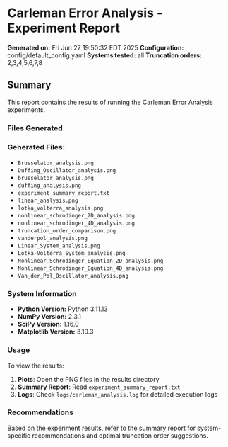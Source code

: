 # Carleman Error Analysis - Experiment Report

**Generated on:** Fri Jun 27 19:50:32 EDT 2025
**Configuration:** config/default_config.yaml
**Systems tested:** all
**Truncation orders:** 2,3,4,5,6,7,8

## Summary

This report contains the results of running the Carleman Error Analysis experiments.

### Files Generated

### Generated Files:

- `Brusselator_analysis.png`
- `Duffing_Oscillator_analysis.png`
- `brusselator_analysis.png`
- `duffing_analysis.png`
- `experiment_summary_report.txt`
- `linear_analysis.png`
- `lotka_volterra_analysis.png`
- `nonlinear_schrodinger_2D_analysis.png`
- `nonlinear_schrodinger_4D_analysis.png`
- `truncation_order_comparison.png`
- `vanderpol_analysis.png`
- `Linear_System_analysis.png`
- `Lotka-Volterra_System_analysis.png`
- `Nonlinear_Schrodinger_Equation_2D_analysis.png`
- `Nonlinear_Schrodinger_Equation_4D_analysis.png`
- `Van_der_Pol_Oscillator_analysis.png`


### System Information

- **Python Version:** Python 3.11.13
- **NumPy Version:** 2.3.1
- **SciPy Version:** 1.16.0
- **Matplotlib Version:** 3.10.3

### Usage

To view the results:

1. **Plots**: Open the PNG files in the results directory
2. **Summary Report**: Read `experiment_summary_report.txt`
3. **Logs**: Check `logs/carleman_analysis.log` for detailed execution logs

### Recommendations

Based on the experiment results, refer to the summary report for system-specific recommendations and optimal truncation order suggestions.

